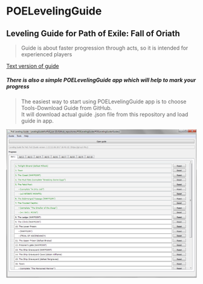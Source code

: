# POELevelingGuide

## Leveling Guide for Path of Exile: Fall of Oriath  

> Guide is about faster progression through acts, so it is intended for experienced players

[Text version of guide](https://github.com/Doberm4n/POELevelingGuide/tree/master/GuideText)



##### There is also a simple POELevelingGuide app which will help to mark your progress

> The easiest way to start using POELevelingGuide app is to choose Tools-Download Guide from GitHub.   
> It will download actual guide .json file from this repository and load guide in app.

![alt text](https://github.com/Doberm4n/POELevelingGuide/blob/master/screenshots/mainWindow_1.png)


